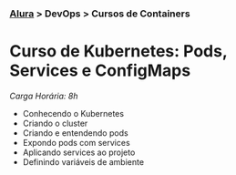 ### [Alura](https://cursos.alura.com.br/) > DevOps > Cursos de Containers
# Curso de Kubernetes: Pods, Services e ConfigMaps

*Carga Horária: 8h*

- Conhecendo o Kubernetes 
- Criando o cluster
- Criando e entendendo pods
- Expondo pods com services
- Aplicando services ao projeto
- Definindo variáveis de ambiente

